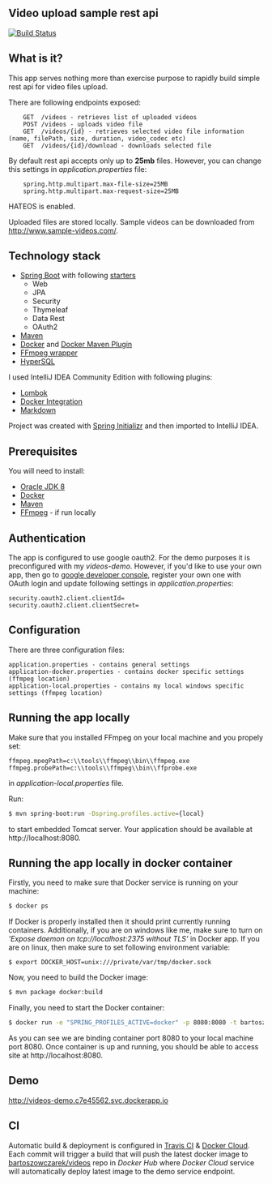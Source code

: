 ## Video upload sample rest api
[![Build Status](https://travis-ci.org/bowczarek/videos.svg?branch=master)](https://travis-ci.org/bowczarek/videos)
## What is it?
This app serves nothing more than exercise purpose to rapidly build simple rest api for video files upload.

There are following endpoints exposed:
```
    GET  /videos - retrieves list of uploaded videos
    POST /videos - uploads video file
    GET  /videos/{id} - retrieves selected video file information (name, filePath, size, duration, video_codec etc)
    GET  /videos/{id}/download - downloads selected file
```

By default rest api accepts only up to **25mb** files. However, you can change this settings in *application.properties* file:
```
    spring.http.multipart.max-file-size=25MB
    spring.http.multipart.max-request-size=25MB
```

HATEOS is enabled.

Uploaded files are stored locally. Sample videos can be downloaded from http://www.sample-videos.com/.

## Technology stack
* [Spring Boot](https://projects.spring.io/spring-boot/) with following [starters](https://github.com/spring-projects/spring-boot/tree/master/spring-boot-starters)
    * Web
    * JPA
    * Security
    * Thymeleaf
    * Data Rest
    * OAuth2
* [Maven](http://maven.apache.org/)
* [Docker](https://www.docker.com/) and [Docker Maven Plugin](https://github.com/spotify/docker-maven-plugin)
* [FFmpeg wrapper](https://github.com/bramp/ffmpeg-cli-wrapper)
* [HyperSQL](http://hsqldb.org/)

I used IntelliJ IDEA Community Edition with following plugins:
* [Lombok](https://github.com/mplushnikov/lombok-intellij-plugin)
* [Docker Integration](https://plugins.jetbrains.com/plugin/7724-docker-integration)
* [Markdown](https://daringfireball.net/projects/markdown/)

Project was created with [Spring Initializr](https://start.spring.io/) and then imported to IntelliJ IDEA.
## Prerequisites
You will need to install:
* [Oracle JDK 8](http://www.oracle.com/technetwork/java/javase/downloads/jdk8-downloads-2133151.html)
* [Docker](https://www.docker.com/)
* [Maven](http://maven.apache.org/)
* [FFmpeg](https://ffmpeg.org/) - if run locally
## Authentication
The app is configured to use google oauth2. For the demo purposes it is preconfigured
with my *videos-demo*. However, if you'd like to use your own app, then go to [google developer console](https://console.developers.google.com/),
register your own one with OAuth login and update following settings in *application.properties*:

```
security.oauth2.client.clientId=
security.oauth2.client.clientSecret=
```
## Configuration
There are three configuration files:
```
application.properties - contains general settings
application-docker.properties - contains docker specific settings (ffmpeg location)
application-local.properties - contains my local windows specific settings (ffmpeg location)
```
## Running the app locally
Make sure that you installed FFmpeg on your local machine and you propely set:
```
ffmpeg.mpegPath=c:\\tools\\ffmpeg\\bin\\ffmpeg.exe
ffmpeg.probePath=c:\\tools\\ffmpeg\\bin\\ffprobe.exe
```
in *application-local.properties* file.

Run:
``` bash
$ mvn spring-boot:run -Dspring.profiles.active={local}
```
to start embedded Tomcat server. Your application should be available at http://localhost:8080.
## Running the app locally in docker container
Firstly, you need to make sure that Docker service is running on your machine:
```bash
$ docker ps
```
If Docker is properly installed then it should print currently running containers.
Additionally, if you are on windows like me, make sure to turn on *'Expose daemon on tcp://localhost:2375 without TLS'* in Docker app.
If you are on linux, then make sure to set following environment variable:
```
$ export DOCKER_HOST=unix:///private/var/tmp/docker.sock
```
Now, you need to build the Docker image:
``` bash
$ mvn package docker:build
```
Finally, you need to start the Docker container:
``` bash
$ docker run -e "SPRING_PROFILES_ACTIVE=docker" -p 8080:8080 -t bartoszowczarek/videos
```
As you can see we are binding container port 8080 to your local machine port 8080.
Once container is up and running, you should be able to access site at http://localhost:8080.
## Demo
http://videos-demo.c7e45562.svc.dockerapp.io
## CI
Automatic build & deployment is configured in [Travis CI](https://travis-ci.org/bowczarek/videos) & [Docker Cloud](https://cloud.docker.com). Each commit will trigger a build that will push
the latest docker image to [bartoszowczarek/videos](https://hub.docker.com/r/bartoszowczarek/videos/) repo in *Docker Hub*
where *Docker Cloud* service will automatically deploy latest image to the demo service endpoint.
